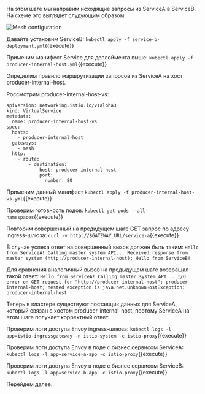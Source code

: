 На этом шаге мы направим исходящие запросы из ServiceA в ServiceB. На схеме это выглядет слудующим образом:

![Mesh configuration](./assets/sc2-2.png)

Давайте установим ServiceB:
`kubectl apply -f service-b-deployment.yml`{{execute}}

Применим манифест Service для деплоймента выше:
`kubectl apply -f producer-internal-host.yml`{{execute}}

Определим правило маршрутизации запросов из ServiceA на хост producer-internal-host.

Россмотрим producer-internal-host-vs:
```
apiVersion: networking.istio.io/v1alpha3
kind: VirtualService
metadata:
  name: producer-internal-host-vs
spec:
  hosts:
    - producer-internal-host
  gateways:
    - mesh
  http:
    - route:
        - destination:
            host: producer-internal-host
            port:
              number: 80
```

Применим данный манифест
`kubectl apply -f producer-internal-host-vs.yml`{{execute}}

Проверим готовность подов:
`kubectl get pods --all-namespaces`{{execute}}

Повторим совершенный на предидущем шаге GET запрос по адресу ingress-шлюза:
`curl -v http://$GATEWAY_URL/service-a`{{execute}}

В случае успеха ответ на совершенный вызов должен быть таким:
`Hello from ServiceA! Calling master system API... Received response from master system (http://producer-internal-host): Hello from ServiceB!`

Для сравнения аналогичный вызов на предыдущем шаге возвращал такой ответ:
`Hello from ServiceA! Calling master system API... I/O error on GET request for "http://producer-internal-host": producer-internal-host; nested exception is java.net.UnknownHostException: producer-internal-host`

Теперь в кластере существуют поставщик данных для ServiceA, который связан с хостом producer-internal-host, поэтому ServiceA на этом шаге получает корректный ответ.

Проверим логи доступа Envoy ingress-шлюза:
`kubectl logs -l app=istio-ingressgateway -n istio-system -c istio-proxy`{{execute}}

Проверим логи доступа Envoy в поде с бизнес сервисом ServiceA:
`kubectl logs -l app=service-a-app -c istio-proxy`{{execute}}

Проверим логи доступа Envoy в поде с бизнес сервисом ServiceB:
`kubectl logs -l app=service-b-app -c istio-proxy`{{execute}}

Перейдем далее.